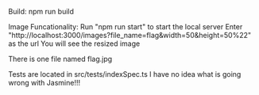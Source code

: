 Build: npm run build


Image Funcationality:
Run "npm run start" to start the local server
Enter "http://localhost:3000/images?file_name=flag&width=50&height=50%22" as the url
You will see the resized image

There is one file named flag.jpg

Tests are located in src/tests/indexSpec.ts  I have no idea what is going wrong with Jasmine!!!